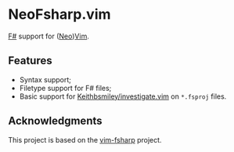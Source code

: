 # NeoFsharp.vim

[F#](https://fsharp.org) support for ([Neo](https://github.com/neovim/neovim))[Vim](https://github.com/vim/vim).

## Features

- Syntax support;
- Filetype support for F# files;
- Basic support for [Keithbsmiley/investigate.vim](https://github.com/Keithbsmiley/investigate.vim) on `*.fsproj` files.

## Acknowledgments

This project is based on the [vim-fsharp](https://github.com/fsharp/vim-fsharp) project.

